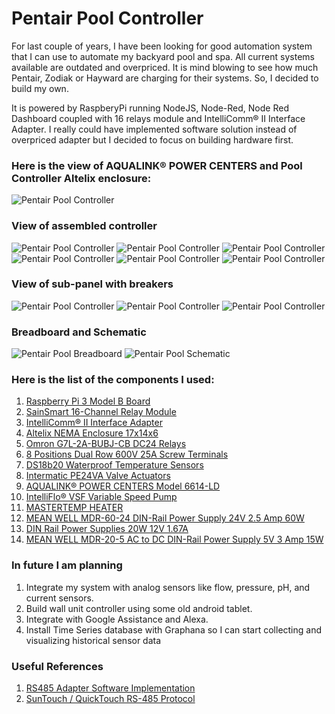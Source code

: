 # Pentair Pool Controller

For last couple of years, I have been looking for good automation system that I can use to automate my backyard pool and spa. All current systems available are outdated and overpriced. It is mind blowing to see how much Pentair, Zodiak or Hayward are charging for their systems. So, I decided to build my own.

It is powered by RaspberyPi running NodeJS, Node-Red, Node Red Dashboard coupled with 16 relays module and IntelliComm® II Interface Adapter. I really could have implemented software solution instead of overpriced adapter but I decided to focus on building hardware first. 

### Here is the view of AQUALINK® POWER CENTERS and Pool Controller Altelix enclosure:
![Pentair Pool Controller](/images/pool-controller.png)

### View of assembled controller
![Pentair Pool Controller](/images/board.png)
![Pentair Pool Controller](/images/raspberry-pi.png)
![Pentair Pool Controller](/images/relay-module.png)
![Pentair Pool Controller](/images/resistors.png)
![Pentair Pool Controller](/images/terminal.png)
![Pentair Pool Controller](/images/intellicom.png)

### View of sub-panel with breakers
![Pentair Pool Controller](/images/high-voltage.png)
![Pentair Pool Controller](/images/relays.png)
![Pentair Pool Controller](/images/power-supply.png)

### Breadboard and Schematic
![Pentair Pool Breadboard](/Fritzing/Pool-Controller_bb.png)
![Pentair Pool Schematic](/Fritzing/Pool-Controller_schem.png)

### Here is the list of the components I used:

1. [Raspberry Pi 3 Model B Board](https://www.amazon.com/Raspberry-Pi-MS-004-00000024-Model-Board/dp/B01LPLPBS8)
1. [SainSmart 16-Channel Relay Module](https://www.amazon.com/gp/product/B0057OC66U)
1. [IntelliComm® II Interface Adapter](https://www.pentair.com/en/products/pool-spa-equipment/pool-automation/intellicomm_ii_interfaceadapter.html)
1. [Altelix NEMA Enclosure 17x14x6](https://www.amazon.com/Raspberry-Pi-MS-004-00000024-Model-Board/dp/B01LPLPBS8)
1. [Omron G7L-2A-BUBJ-CB DC24 Relays](https://www.amazon.com/gp/product/B0057OC66U)
1. [8 Positions Dual Row 600V 25A Screw Terminals](https://www.amazon.com/gp/product/B0057OC66U)
1. [DS18b20 Waterproof Temperature Sensors](https://www.amazon.com/gp/product/B0057OC66U)
1. [Intermatic PE24VA Valve Actuators](https://www.amazon.com/Intermatic-PE24VA-Valve-Actuator-Black/dp/B002ZPJVV2)
1. [AQUALINK® POWER CENTERS Model 6614-LD](https://www.jandy.com/en/products/controls/system-components/power-centers/aqualink-power-center)
1. [IntelliFlo® VSF Variable Speed Pump](https://www.pentair.com/en/products/pool-spa-equipment/pool-pumps/intelliflo_vsf.html)
1. [MASTERTEMP HEATER](https://www.pentair.com/en/products/pool-spa-equipment/pool-heaters/mastertemp_heater/sku/460737.html)
1. [MEAN WELL MDR-60-24 DIN-Rail Power Supply 24V 2.5 Amp 60W](https://www.amazon.com/gp/product/B005T6OBFU)
1. [DIN Rail Power Supplies 20W 12V 1.67A](https://www.amazon.com/gp/product/B00MEKD6X2)
1. [MEAN WELL MDR-20-5 AC to DC DIN-Rail Power Supply 5V 3 Amp 15W](https://www.amazon.com/gp/product/B005T6RBSO)

### In future I am planning

1. Integrate my system with analog sensors like flow, pressure, pH, and current sensors.
1. Build wall unit controller using some old android tablet.
1. Integrate with Google Assistance and Alexa.
1. Install Time Series database with Graphana so I can start collecting and visualizing historical sensor data


### Useful References
1. [RS485 Adapter Software Implementation](https://github.com/tagyoureit/nodejs-poolController#rs485-adapter)
1. [SunTouch / QuickTouch RS-485 Protocol](https://docs.google.com/document/d/1M0KMfXfvbszKeqzu6MUF_7yM6KDHk8cZ5nrH1_OUcAc/edit?usp=drivesdk)
